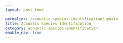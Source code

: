 ```yaml
---
layout: post_feed

permalink: /acoustic-species-identification/update
title: Acoustic Species Identification
category: acoustic-species-identification
enable_nav: true
---
```

